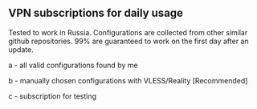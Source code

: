 ## VPN subscriptions for daily usage
Tested to work in Russia. Configurations are collected from other similar github repositories. 99% are guaranteed to work on the first day after an update.

a - all valid configurations found by me

b - manually chosen configurations with VLESS/Reality [Recommended]

c - subscription for testing
